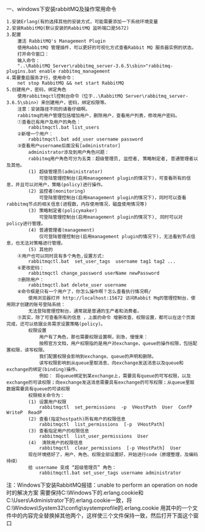 一、windows下安装rabbitMQ及操作常用命令

	1.安装Erlang(有的选择其他的安装方式，可能需要添加一下系统环境变量
	2.安装RabbitMQ(默认安装的RabbitMQ 监听端口是5672)
	3.配置
		激活 RabbitMQ's Management Plugin
		使用RabbitMQ 管理插件，可以更好的可视化方式查看Rabbit MQ 服务器实例的状态。
		打开命令窗口：
		输入命令：
		"..\RabbitMQ Server\rabbitmq_server-3.6.5\sbin>"rabbitmq-plugins.bat enable rabbitmq_management
	4.需要重启服务才行，使用命令：
		net stop RabbitMQ && net start RabbitMQ
	5.创建用户，密码，绑定角色
		使用rabbitmqctl控制台命令（位于..\RabbitMQ Server\rabbitmq_server-3.6.5\sbin>）来创建用户，密码，绑定权限等。
		注意：安装路径不同的请看仔细啊。
		rabbitmq的用户管理包括增加用户，删除用户，查看用户列表，修改用户密码。
		①查看已有用户及用户的角色：
			rabbitmqctl.bat list_users
		②新增一个用户：
			rabbitmqctl.bat add_user username password
		③查看用户username后面没有[administrator]
			administrator涉及到用户角色问题：
			rabbitmq用户角色可分为五类：超级管理员, 监控者, 策略制定者, 普通管理者以及其他。
			(1) 超级管理员(administrator)
				可登陆管理控制台(启用management plugin的情况下)，可查看所有的信息，并且可以对用户，策略(policy)进行操作。
			(2) 监控者(monitoring)
				可登陆管理控制台(启用management plugin的情况下)，同时可以查看rabbitmq节点的相关信息(进程数，内存使用情况，磁盘使用情况等) 
			(3) 策略制定者(policymaker)
				可登陆管理控制台(启用management plugin的情况下), 同时可以对policy进行管理。
			(4) 普通管理者(management)
				仅可登陆管理控制台(启用management plugin的情况下)，无法看到节点信息，也无法对策略进行管理。
			(5) 其他的
		④用户也可以同时具有多个角色,设置方式:
			rabbitmqctl.bat  set_user_tags  username tag1 tag2 ...
		⑥更改密码：
			rabbitmqctl change_password userName newPassword
		⑦删除用户：
			rabbitmqctl.bat delete_user username
		⑧命令框是只有一个用户了，你怎么操作啊？怎么查看执行情况啊/
			使用浏览器打开 http://localhost:15672 访问Rabbit Mq的管理控制台，使用刚才创建的账号登陆系统：
			无法登陆管理控制台，通常就是普通的生产者和消费者。
		⑨其实，除了可查看所有的信息 ，上面的命令 增删改查、权限设置，都可以在这个页面完成，还可以依据业务需求设置策略(policy)。
			权限设置
				用户有了角色，那也需要权限设置啊，别急，慢慢来：
				按照官方文档，用户权限指的是用户对exchange，queue的操作权限，包括配置权限，读写权限。
				我们配置权限会影响到exchange、queue的声明和删除。
				读写权限影响到从queue里取消息、向exchange发送消息以及queue和exchange的绑定(binding)操作。
				例如： 将queue绑定到某exchange上，需要具有queue的可写权限，以及exchange的可读权限；向exchange发送消息需要具有exchange的可写权限；从queue里取数据需要具有queue的可读权限
			权限相关命令为：
			(1) 设置用户权限
				rabbitmqctl  set_permissions  -p  VHostPath  User  ConfP  WriteP  ReadP
			(2) 查看(指定hostpath)所有用户的权限信息
				rabbitmqctl  list_permissions  [-p  VHostPath]
			(3) 查看指定用户的权限信息
				rabbitmqctl  list_user_permissions  User
			(4)  清除用户的权限信息
				rabbitmqctl  clear_permissions  [-p VHostPath]  User
			现在环境搭好了，用户、角色、权限全部设置好，开始进行code（原理整理，及编码 待续）
			给 username 变成 “超级管理员” 角色：
				rabbitmqctl.bat set_user_tags username administrator
注：Windows下安装RabbitMQ报错：unable to perform an operation on node时的解决方案
	需要保持C:\Windows下的.erlang.cookie和C:\Users\Administrator下的.erlang.cookie一致，将C:\Windows\System32\config\systemprofile的.erlang.cookie
		用其中的一个文件中的内容完全替换掉其他两个，这样使三个文件保持一致，然后打开下面这个窗口